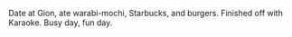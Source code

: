Date at Gion, ate warabi-mochi, Starbucks, and burgers. Finished off with Karaoke. Busy day, fun day.